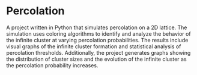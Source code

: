 # Percolation
A project written in Python that simulates percolation on a 2D lattice. The simulation uses coloring algorithms to identify and analyze the behavior of the infinite cluster at varying percolation probabilities. The results include visual graphs of the infinite cluster formation and statistical analysis of percolation thresholds. Additionally, the project generates graphs showing the distribution of cluster sizes and the evolution of the infinite cluster as the percolation probability increases.

